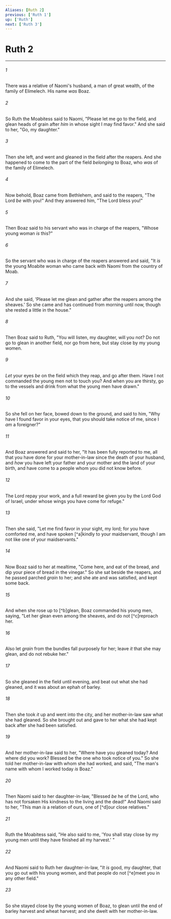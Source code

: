 ```yaml
---
Aliases: [Ruth 2]
previous: ['Ruth 1']
up: ['Ruth']
next: ['Ruth 3']
---
```

# Ruth 2

***


###### 1 
There was a relative of Naomi's husband, a man of great wealth, of the family of Elimelech. His name _was_ Boaz. 

###### 2 
So Ruth the Moabitess said to Naomi, "Please let me go to the field, and glean heads of grain after _him_ in whose sight I may find favor." And she said to her, "Go, my daughter." 

###### 3 
Then she left, and went and gleaned in the field after the reapers. And she happened to come to the part of the field _belonging_ to Boaz, who _was_ of the family of Elimelech. 

###### 4 
Now behold, Boaz came from Bethlehem, and said to the reapers, "The Lord _be_ with you!" And they answered him, "The Lord bless you!" 

###### 5 
Then Boaz said to his servant who was in charge of the reapers, "Whose young woman _is_ this?" 

###### 6 
So the servant who was in charge of the reapers answered and said, "It _is_ the young Moabite woman who came back with Naomi from the country of Moab. 

###### 7 
And she said, 'Please let me glean and gather after the reapers among the sheaves.' So she came and has continued from morning until now, though she rested a little in the house." 

###### 8 
Then Boaz said to Ruth, "You will listen, my daughter, will you not? Do not go to glean in another field, nor go from here, but stay close by my young women. 

###### 9 
_Let_ your eyes _be_ on the field which they reap, and go after them. Have I not commanded the young men not to touch you? And when you are thirsty, go to the vessels and drink from what the young men have drawn." 

###### 10 
So she fell on her face, bowed down to the ground, and said to him, "Why have I found favor in your eyes, that you should take notice of me, since I _am_ a foreigner?" 

###### 11 
And Boaz answered and said to her, "It has been fully reported to me, all that you have done for your mother-in-law since the death of your husband, and _how_ you have left your father and your mother and the land of your birth, and have come to a people whom you did not know before. 

###### 12 
The Lord repay your work, and a full reward be given you by the Lord God of Israel, under whose wings you have come for refuge." 

###### 13 
Then she said, "Let me find favor in your sight, my lord; for you have comforted me, and have spoken [^a]kindly to your maidservant, though I am not like one of your maidservants." 

###### 14 
Now Boaz said to her at mealtime, "Come here, and eat of the bread, and dip your piece of bread in the vinegar." So she sat beside the reapers, and he passed parched _grain_ to her; and she ate and was satisfied, and kept some back. 

###### 15 
And when she rose up to [^b]glean, Boaz commanded his young men, saying, "Let her glean even among the sheaves, and do not [^c]reproach her. 

###### 16 
Also let _grain_ from the bundles fall purposely for her; leave _it_ that she may glean, and do not rebuke her." 

###### 17 
So she gleaned in the field until evening, and beat out what she had gleaned, and it was about an ephah of barley. 

###### 18 
Then she took _it_ up and went into the city, and her mother-in-law saw what she had gleaned. So she brought out and gave to her what she had kept back after she had been satisfied. 

###### 19 
And her mother-in-law said to her, "Where have you gleaned today? And where did you work? Blessed be the one who took notice of you." So she told her mother-in-law with whom she had worked, and said, "The man's name with whom I worked today _is_ Boaz." 

###### 20 
Then Naomi said to her daughter-in-law, "Blessed _be_ he of the Lord, who has not forsaken His kindness to the living and the dead!" And Naomi said to her, "This man _is_ a relation of ours, one of [^d]our close relatives." 

###### 21 
Ruth the Moabitess said, "He also said to me, 'You shall stay close by my young men until they have finished all my harvest.' " 

###### 22 
And Naomi said to Ruth her daughter-in-law, "_It is_ good, my daughter, that you go out with his young women, and that people do not [^e]meet you in any other field." 

###### 23 
So she stayed close by the young women of Boaz, to glean until the end of barley harvest and wheat harvest; and she dwelt with her mother-in-law.
